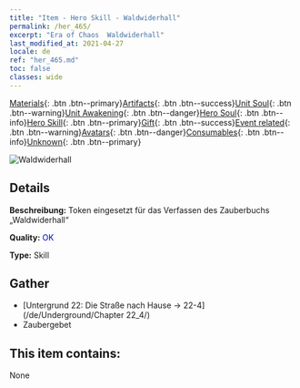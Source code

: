 ```yaml
---
title: "Item - Hero Skill - Waldwiderhall"
permalink: /her_465/
excerpt: "Era of Chaos  Waldwiderhall"
last_modified_at: 2021-04-27
locale: de
ref: "her_465.md"
toc: false
classes: wide
---
```

 [Materials](/ItemsDE/){: .btn .btn--primary}[Artifacts](/ItemsDE/Artifacts/){: .btn .btn--success}[Unit Soul](/ItemsDE/UnitSoul/){: .btn .btn--warning}[Unit Awakening](/ItemsDE/UnitAwakening/){: .btn .btn--danger}[Hero Soul](/ItemsDE/HeroSoul/){: .btn .btn--info}[Hero Skill](/ItemsDE/HeroSkill/){: .btn .btn--primary}[Gift](/ItemsDE/Gift/){: .btn .btn--success}[Event related](/ItemsDE/Events/){: .btn .btn--warning}[Avatars](/ItemsDE/Avatars/){: .btn .btn--danger}[Consumables](/ItemsDE/Consumables/){: .btn .btn--info}[Unknown](/ItemsDE/Unknown/){: .btn .btn--primary}

 ![Waldwiderhall](/images/t/ps_senlingongming.png)

## Details
 **Beschreibung:** Token eingesetzt für das Verfassen des Zauberbuchs „Waldwiderhall“

 **Quality:** <span style="color: #0000CD">OK</span>

 **Type:** Skill

## Gather

*    [Untergrund 22: Die Straße nach Hause -> 22-4](/de/Underground/Chapter 22_4/) 
*    Zaubergebet 

## This item contains:

  None

